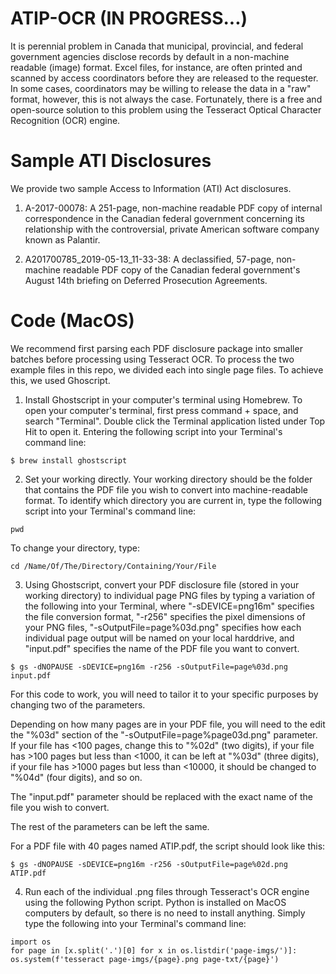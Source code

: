 # ATIP-OCR (IN PROGRESS...)
It is perennial problem in Canada that municipal, provincial, and federal government agencies disclose records by default in a non-machine readable (image) format. Excel files, for instance, are often printed and scanned by access coordinators before they are released to the requester. In some cases, coordinators may be willing to release the data in a "raw" format, however, this is not always the case. Fortunately, there is a free and open-source solution to this problem using the Tesseract Optical Character Recognition (OCR) engine.

# Sample ATI Disclosures
We provide two sample Access to Information (ATI) Act disclosures. 

1. A-2017-00078: A 251-page, non-machine readable PDF copy of internal correspondence in the Canadian federal government concerning its relationship with the controversial, private American software company known as Palantir.

2. A201700785_2019-05-13_11-33-38: A declassified, 57-page, non-machine readable PDF copy of the Canadian federal government's August 14th briefing on Deferred Prosecution Agreements.

# Code (MacOS)

We recommend first parsing each PDF disclosure package into smaller batches before processing using Tesseract OCR. To process the two example files in this repo, we divided each into single page files. To achieve this, we used Ghoscript.

1. Install Ghostscript in your computer's terminal using Homebrew. To open your computer's terminal, first press command + space, and search "Terminal". Double click the Terminal application listed under Top Hit to open it. Entering the following script into your Terminal's command line:
```
$ brew install ghostscript
```
2. Set your working directly. Your working directory should be the folder that contains the PDF file you wish to convert into machine-readable format. To identify which directory you are current in, type the following script into your Terminal's command line: 
```
pwd
```
To change your directory, type:
```
cd /Name/Of/The/Directory/Containing/Your/File
```
3. Using Ghostscript, convert your PDF disclosure file (stored in your working directory) to individual page PNG files by typing a variation of the following into your Terminal, where "-sDEVICE=png16m" specifies the file conversion format, "-r256" specifies the pixel dimensions of your PNG files, "-sOutputFile=page%03d.png" specifies how each individual page output will be named on your local harddrive, and "input.pdf" specifies the name of the PDF file you want to convert.
```
$ gs -dNOPAUSE -sDEVICE=png16m -r256 -sOutputFile=page%03d.png input.pdf
```
For this code to work, you will need to tailor it to your specific purposes by changing two of the parameters. 

Depending on how many pages are in your PDF file, you will need to the edit the "%03d" section of the "-sOutputFile=page%page03d.png" parameter.  If your file has <100 pages, change this to "%02d" (two digits), if your file has >100 pages but less than <1000, it can be left at "%03d" (three digits), if your file has >1000 pages but less than <10000, it should be changed to "%04d" (four digits), and so on. 

The "input.pdf" parameter should be replaced with the exact name of the file you wish to convert. 

The rest of the parameters can be left the same.

For a PDF file with 40 pages named ATIP.pdf, the script should look like this:
```
$ gs -dNOPAUSE -sDEVICE=png16m -r256 -sOutputFile=page%02d.png ATIP.pdf
```
4. Run each of the individual .png files through Tesseract's OCR engine using the following Python script. Python is installed on MacOS computers by default, so there is no need to install anything. Simply type the following into your Terminal's command line:
```
import os
for page in [x.split('.')[0] for x in os.listdir('page-imgs/')]: os.system(f'tesseract page-imgs/{page}.png page-txt/{page}')
```
